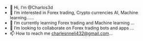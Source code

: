 - 👋 Hi, I’m @Charlos3d
- 👀 I’m interested in Forex trading, Crypto currencies AI, Machine learning......
- 🌱 I’m currently learning Forex trading and Machine learning ...
- 💞️ I’m looking to collaborate on Forex trading bots and apps ...
- 📫 How to reach me charlesnneli432@gmail.com...

<!---
Charlos3d/Charlos3d is a ✨ special ✨ repository because its `README.md` (this file) appears on your GitHub profile.
You can click the Preview link to take a look at your changes.
--->
